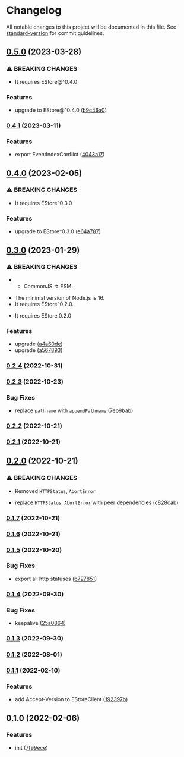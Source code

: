 # Changelog

All notable changes to this project will be documented in this file. See [standard-version](https://github.com/conventional-changelog/standard-version) for commit guidelines.

## [0.5.0](https://github.com/BlackGlory/estore-js/compare/v0.4.1...v0.5.0) (2023-03-28)


### ⚠ BREAKING CHANGES

* It requires EStore@^0.4.0

### Features

* upgrade to EStore@^0.4.0 ([b9c46a0](https://github.com/BlackGlory/estore-js/commit/b9c46a0d0fe13ba78009fc63f066ca205a1d1db1))

### [0.4.1](https://github.com/BlackGlory/estore-js/compare/v0.4.0...v0.4.1) (2023-03-11)


### Features

* export EventIndexConflict ([4043a17](https://github.com/BlackGlory/estore-js/commit/4043a175ec7104783a11e80f46e75b9497d7b104))

## [0.4.0](https://github.com/BlackGlory/estore-js/compare/v0.3.0...v0.4.0) (2023-02-05)


### ⚠ BREAKING CHANGES

* It requires EStore^0.3.0

### Features

* upgrade to EStore^0.3.0 ([e64a787](https://github.com/BlackGlory/estore-js/commit/e64a7876fe2dc5c145d4541e27d2fddbd44faf1e))

## [0.3.0](https://github.com/BlackGlory/estore-js/compare/v0.2.4...v0.3.0) (2023-01-29)


### ⚠ BREAKING CHANGES

* - CommonJS => ESM.
- The minimal version of Node.js is 16.
- It requires EStore^0.2.0.
* It requires EStore 0.2.0

### Features

* upgrade ([a4a60de](https://github.com/BlackGlory/estore-js/commit/a4a60debfb2a4ea6478c7fd3c53c16a74e4c4044))
* upgrade ([a567893](https://github.com/BlackGlory/estore-js/commit/a5678933001a40872b7d32cc448461dc94c8ab45))

### [0.2.4](https://github.com/BlackGlory/estore-js/compare/v0.2.3...v0.2.4) (2022-10-31)

### [0.2.3](https://github.com/BlackGlory/estore-js/compare/v0.2.2...v0.2.3) (2022-10-23)


### Bug Fixes

* replace `pathname` with `appendPathname` ([7eb9bab](https://github.com/BlackGlory/estore-js/commit/7eb9bab15c86baeb7439e268df4bb324d2fdcb03))

### [0.2.2](https://github.com/BlackGlory/estore-js/compare/v0.2.1...v0.2.2) (2022-10-21)

### [0.2.1](https://github.com/BlackGlory/estore-js/compare/v0.2.0...v0.2.1) (2022-10-21)

## [0.2.0](https://github.com/BlackGlory/estore-js/compare/v0.1.7...v0.2.0) (2022-10-21)


### ⚠ BREAKING CHANGES

* Removed `HTTPStatus`, `AbortError`

* replace `HTTPStatus`, `AbortError` with peer dependencies ([c828cab](https://github.com/BlackGlory/estore-js/commit/c828cab9d17a97b9afe69e366664b7f1fb291151))

### [0.1.7](https://github.com/BlackGlory/estore-js/compare/v0.1.6...v0.1.7) (2022-10-21)

### [0.1.6](https://github.com/BlackGlory/estore-js/compare/v0.1.5...v0.1.6) (2022-10-21)

### [0.1.5](https://github.com/BlackGlory/estore-js/compare/v0.1.4...v0.1.5) (2022-10-20)


### Bug Fixes

* export all http statuses ([b727851](https://github.com/BlackGlory/estore-js/commit/b727851f29962c6627d68432d3c23a9f723bb172))

### [0.1.4](https://github.com/BlackGlory/estore-js/compare/v0.1.3...v0.1.4) (2022-09-30)


### Bug Fixes

* keepalive ([25a0864](https://github.com/BlackGlory/estore-js/commit/25a0864c1e2a5feb403d12561ff5591962a8abc4))

### [0.1.3](https://github.com/BlackGlory/estore-js/compare/v0.1.2...v0.1.3) (2022-09-30)

### [0.1.2](https://github.com/BlackGlory/estore-js/compare/v0.1.1...v0.1.2) (2022-08-01)

### [0.1.1](https://github.com/BlackGlory/estore-js/compare/v0.1.0...v0.1.1) (2022-02-10)


### Features

* add Accept-Version to EStoreClient ([192397b](https://github.com/BlackGlory/estore-js/commit/192397bf809a0ebfca8e046ab9abad5d40ce970d))

## 0.1.0 (2022-02-06)


### Features

* init ([7f99ece](https://github.com/BlackGlory/estore-js/commit/7f99ece1cc72666b3d126d972a072a7ed03f027b))
